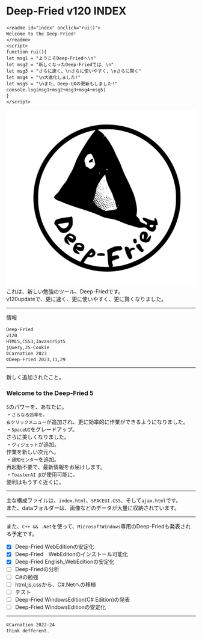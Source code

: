 # Deep-Fried v120 INDEX
```
<readme id="index" onclick="rui()">
Welcome to the Deep-Fried!
</readme>
<script>
function rui(){
let msg1 = "ようこそDeep-Friedへ\n"
let msg2 = "新しくなったDeep-Friedでは、\n"
let msg3 = "さらに速く、\nさらに使いやすく、\nさらに賢く"
let msg4 = "\n大進化しました!"
let msg5 = "\nまた、Deep-UXの更新もしました!"
console.log(msg1+msg2+msg3+msg4+msg5)
}
</script>
```
![ロゴ](data/image/logo.svg)  
これは、新しい勉強のツール、Deep-Friedです。  
v120updateで、更に速く、更に使いやすく、更に賢くなりました。 
______
情報
```
Deep-Fried
v120
HTML5,CSS3,Javascript5
jQuery,JS-Cookie
©Carnation 2023
©Deep-Fried 2023,11,29
```
______
新しく追加されたこと。
### Welcome to the Deep-Fried 5
`5`のパワーを、あなたに。  
・`さらなる効率を。`  
`右クリックメニュー`が追加され、更に効率的に作業ができるようになりました。  
・`SpaceUI`をグレードアップ。  
さらに美しくなりました。　    
・`ヴィジェット`が追加。    
作業を新しい次元へ。  
・`通知センター`を追加。  
再起動不要で、最新情報をお届けします。  
・`ToasterAI β`が使用可能に。  
便利はもうすぐ近くに。
______
主な構成ファイルは、`index.html`、`SPACEUI.CSS`、そして`ajax.html`です。  
また、dataフォルダーは、画像などのデータが大量に収納されています。
______
また、`C++ && .Net`を使って、`MicrosoftWindows`専用のDeep-Friedも発表される予定です。
- [x] Deep-Fried WebEditionの安定化
- [x] Deep-Fried　WebEditonのインストール可能化
- [x] Deep-Fried English_WebEditionの安定化
 - [ ] Deep-Friedの分析
 - [ ] C#の勉強
 - [ ] html,js,cssから、C#.Netへの移植
 - [ ] テスト
 - [ ] Deep-Fried WindowsEdition(C# Edition)の発表
 - [ ] Deep-Fried WindowsEditionの安定化
_______
```
©Carnation 2022-24
think defferent.
```
